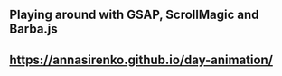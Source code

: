 ## Playing around with GSAP, ScrollMagic and Barba.js

## https://annasirenko.github.io/day-animation/
